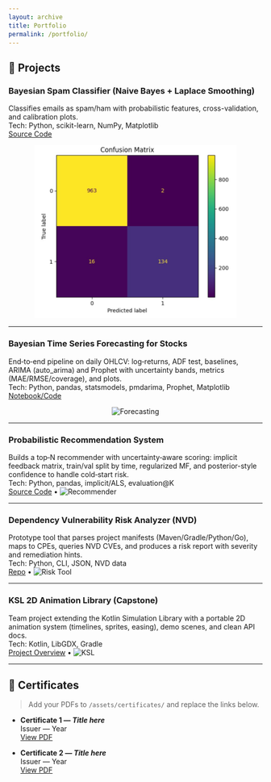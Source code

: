 ```yaml
---
layout: archive
title: Portfolio
permalink: /portfolio/
---
```


## 🔧 Projects

### Bayesian Spam Classifier (Naive Bayes + Laplace Smoothing)
Classifies emails as spam/ham with probabilistic features, cross-validation, and calibration plots.  
Tech: Python, scikit-learn, NumPy, Matplotlib  
[Source Code](https://github.com/edtenorio/Spam-Classifier)

<p align="center">
  <img src="/images/spam-bayes.jpeg" alt="Spam Project" width="400">
</p>


---

### Bayesian Time Series Forecasting for Stocks
End‑to‑end pipeline on daily OHLCV: log‑returns, ADF test, baselines, ARIMA (auto_arima) and Prophet with uncertainty bands, metrics (MAE/RMSE/coverage), and plots.  
Tech: Python, pandas, statsmodels, pmdarima, Prophet, Matplotlib  
[Notebook/Code](https://github.com/edtenorio)  

<p align="center">
  <img src="/images/bayesian-ts..jpeg" alt="Forecasting" width="400">
</p>


---

### Probabilistic Recommendation System
Builds a top‑N recommender with uncertainty‑aware scoring: implicit feedback matrix, train/val split by time, regularized MF, and posterior-style confidence to handle cold‑start risk.  
Tech: Python, pandas, implicit/ALS, evaluation@K  
[Source Code](https://github.com/edtenorio) • ![Recommender](/images/projects/recsys.png)

---

### Dependency Vulnerability Risk Analyzer (NVD)
Prototype tool that parses project manifests (Maven/Gradle/Python/Go), maps to CPEs, queries NVD CVEs, and produces a risk report with severity and remediation hints.  
Tech: Python, CLI, JSON, NVD data  
[Repo](https://github.com/edtenorio) • ![Risk Tool](/images/projects/deps-risk.png)

---

### KSL 2D Animation Library (Capstone)
Team project extending the Kotlin Simulation Library with a portable 2D animation system (timelines, sprites, easing), demo scenes, and clean API docs.  
Tech: Kotlin, LibGDX, Gradle  
[Project Overview](https://github.com/edtenorio) • ![KSL](/images/projects/ksl-2d.png)

---

## 📜 Certificates

> Add your PDFs to `/assets/certificates/` and replace the links below.

- **Certificate 1 — _Title here_**  
  Issuer — Year  
  [View PDF](/assets/certificates/certificate-1.pdf)

- **Certificate 2 — _Title here_**  
  Issuer — Year  
  [View PDF](/assets/certificates/certificate-2.pdf)


